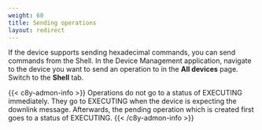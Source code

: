```yaml
---
weight: 60
title: Sending operations
layout: redirect
---
```



If the device supports sending hexadecimal commands, you can send commands from the Shell. In the Device Management application, navigate to the device you want to send an operation to in the **All devices** page. Switch to the **Shell** tab.

{{< c8y-admon-info >}}
Operations do not go to a status of EXECUTING immediately. They go to EXECUTING when the device is expecting the downlink message. Afterwards, the pending operation which is created first goes to a status of EXECUTING.
{{< /c8y-admon-info >}}
